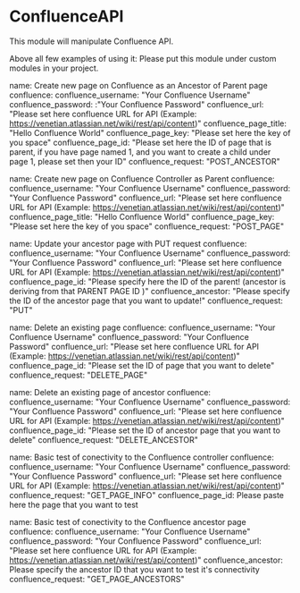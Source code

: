 # ConfluenceAPI

This module will manipulate Confluence API.

Above all few examples of using it: 
Please put this module under custom modules in your project.

name: Create new page on Confluence as an Ancestor of Parent page
confluence: 
    confluence_username: "Your Confluence Username"
    confluence_password: :"Your Confluence Password"
    confluence_url: "Please set here confluence URL for API (Example: https://venetian.atlassian.net/wiki/rest/api/content)"
    confluence_page_title: "Hello Confluence World"
    confluence_page_key: "Please set here the key of you space"
    confluence_page_id: "Please set here the ID of page that is parent, if you have page named 1, and you want to create a child under page 1, please set then your ID"
    confluence_request: "POST_ANCESTOR"
    
name: Create new page on Confluence Controller as Parent
confluence: 
    confluence_username: "Your Confluence Username"
    confluence_password: "Your Confluence Password"
    confluence_url: "Please set here confluence URL for API (Example: https://venetian.atlassian.net/wiki/rest/api/content)"
    confluence_page_title: "Hello Confluence World"
    confluence_page_key: "Please set here the key of you space"
    confluence_request: "POST_PAGE"    

    
    
name: Update your ancestor page with PUT request 
confluence: 
    confluence_username: "Your Confluence Username"
    confluence_password: "Your Confluence Password"
    confluence_url: "Please set here confluence URL for API (Example: https://venetian.atlassian.net/wiki/rest/api/content)"
    confluence_page_id: "Please specify here the ID of the parent! (ancestor is deriving from that PARENT PAGE ID )"
    confluence_ancestor: "Please specify the ID of the ancestor page that you want to update!"
    confluence_request: "PUT"   

    
name: Delete an existing page
confluence:
    confluence_username: "Your Confluence Username"
    confluence_password: "Your Confluence Password"
    confluence_url: "Please set here confluence URL for API (Example: https://venetian.atlassian.net/wiki/rest/api/content)"
    confluence_page_id: "Please set the ID of page that you want to delete"
    confluence_request: "DELETE_PAGE"
    
name: Delete an existing page of ancestor
confluence:
    confluence_username: "Your Confluence Username"
    confluence_password: "Your Confluence Password"
    confluence_url: "Please set here confluence URL for API (Example: https://venetian.atlassian.net/wiki/rest/api/content)"
    confluence_page_id: "Please set the ID of ancestor page that you want to delete"
    confluence_request: "DELETE_ANCESTOR"    
    
name: Basic test of conectivity to the Confluence controller
confluence: 
    confluence_username: "Your Confluence Username"
    confluence_password: "Your Confluence Password"
    confluence_url: "Please set here confluence URL for API (Example: https://venetian.atlassian.net/wiki/rest/api/content)"
    confluence_request: "GET_PAGE_INFO"
    confluence_page_id: Please paste here the page that you want to test
    
name: Basic test of conectivity to the Confluence ancestor page
confluence: 
    confluence_username: "Your Confluence Username"
    confluence_password: "Your Confluence Password"
    confluence_url: "Please set here confluence URL for API (Example: https://venetian.atlassian.net/wiki/rest/api/content)"
    confluence_ancestor: Please specify the ancestor ID that you want to test it's connectivity
    confluence_request: "GET_PAGE_ANCESTORS"
